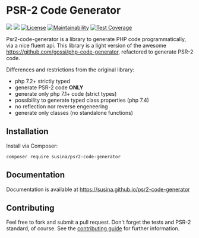 # PSR-2 Code Generator

![](https://github.com/susina/psr2-code-generator/workflows/Tests/badge.svg)
![](https://github.com/susina/psr2-code-generator/workflows/Build%20and%20deploy%20documentation/badge.svg)
[![License](https://img.shields.io/badge/License-Apache%202.0-blue.svg)](https://opensource.org/licenses/Apache-2.0)
[![Maintainability](https://api.codeclimate.com/v1/badges/aa8d57cef69166ace691/maintainability)](https://codeclimate.com/github/cristianoc72/psr2-code-generator/maintainability)
[![Test Coverage](https://api.codeclimate.com/v1/badges/aa8d57cef69166ace691/test_coverage)](https://codeclimate.com/github/cristianoc72/psr2-code-generator/test_coverage)

Psr2-code-generator is a library to generate PHP code programmatically, via a nice fluent api.
This library is a light version of the awesome https://github.com/gossi/php-code-generator, refactored to generate PSR-2 code.

Differences and restrictions from the original library:
- php 7.2+ strictly typed
- generate PSR-2 code **ONLY**
- generate only php 7.1+ code (strict types)
- possibility to generate typed class properties (php 7.4)
- no reflection nor reverse engeneering
- generate only classes (no standalone functions)

## Installation

Install via Composer:

```
composer require susina/psr2-code-generator
```

## Documentation

Documentation is available at https://susina.github.io/psr2-code-generator

## Contributing

Feel free to fork and submit a pull request. Don't forget the tests and PSR-2 standard, of course.
See the [contributing guide](https://susina.github.io/psr2-code-generator/contributing/) for further information.
